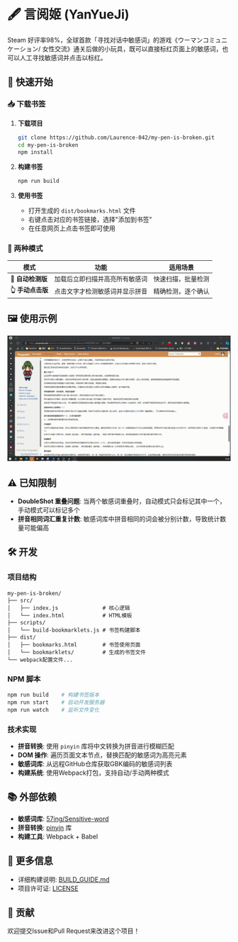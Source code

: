 # 🖋️ 言阅姬 (YanYueJi)

Steam 好评率98%，全球首款「寻找对话中敏感词」的游戏《ウーマンコミュニケーション/ 女性交流》通关后做的小玩具，既可以直接标红页面上的敏感词，也可以人工寻找敏感词并点击以标红。

## 🚀 快速开始

### 📥 下载书签

1. **下载项目**
   ```bash
   git clone https://github.com/Laurence-042/my-pen-is-broken.git
   cd my-pen-is-broken
   npm install
   ```

2. **构建书签**
   ```bash
   npm run build
   ```

3. **使用书签**
   - 打开生成的 `dist/bookmarks.html` 文件
   - 右键点击对应的书签链接，选择"添加到书签"
   - 在任意网页上点击书签即可使用

### 🎯 两种模式

| 模式 | 功能 | 适用场景 |
|------|------|----------|
| **🤖 自动检测版** | 加载后立即扫描并高亮所有敏感词 | 快速扫描，批量检测 |
| **👆 手动点击版** | 点击文字才检测敏感词并显示拼音 | 精确检测，逐个确认 |

## 🖼️ 使用示例

![手动版使用示例](./doc/readme.gif)

## ⚠️ 已知限制

- **DoubleShot 重叠问题**: 当两个敏感词重叠时，自动模式只会标记其中一个，手动模式可以标记多个
- **拼音相同词汇重复计数**: 敏感词库中拼音相同的词会被分别计数，导致统计数量可能偏高

## 🛠️ 开发

### 项目结构
```
my-pen-is-broken/
├── src/
│   ├── index.js              # 核心逻辑
│   └── index.html            # HTML模板
├── scripts/
│   └── build-bookmarklets.js # 书签构建脚本
├── dist/
│   ├── bookmarks.html        # 书签使用页面
│   └── bookmarklets/         # 生成的书签文件
└── webpack配置文件...
```

### NPM 脚本
```bash
npm run build    # 构建书签版本
npm run start    # 启动开发服务器
npm run watch    # 监听文件变化
```

### 技术实现
- **拼音转换**: 使用 `pinyin` 库将中文转换为拼音进行模糊匹配
- **DOM 操作**: 遍历页面文本节点，替换匹配的敏感词为高亮元素
- **敏感词库**: 从远程GitHub仓库获取GBK编码的敏感词列表
- **构建系统**: 使用Webpack打包，支持自动/手动两种模式

## 📚 外部依赖

- **敏感词库**: [57ing/Sensitive-word](https://github.com/57ing/Sensitive-word/blob/master/%E8%89%B2%E6%83%85%E8%AF%8D%E5%BA%93.txt)
- **拼音转换**: [pinyin](https://www.npmjs.com/package/pinyin) 库
- **构建工具**: Webpack + Babel

## 📄 更多信息

- 详细构建说明: [BUILD_GUIDE.md](./BUILD_GUIDE.md)
- 项目许可证: [LICENSE](./LICENSE)

## 🤝 贡献

欢迎提交Issue和Pull Request来改进这个项目！
